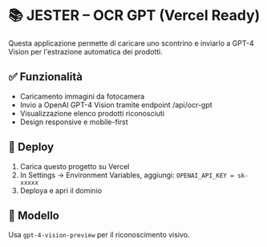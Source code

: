 # 📚 JESTER – OCR GPT (Vercel Ready)

Questa applicazione permette di caricare uno scontrino e inviarlo a GPT-4 Vision per l'estrazione automatica dei prodotti.

## ✅ Funzionalità
- Caricamento immagini da fotocamera
- Invio a OpenAI GPT-4 Vision tramite endpoint /api/ocr-gpt
- Visualizzazione elenco prodotti riconosciuti
- Design responsive e mobile-first

## 🚀 Deploy
1. Carica questo progetto su Vercel
2. In Settings → Environment Variables, aggiungi:
   `OPENAI_API_KEY = sk-xxxxx`
3. Deploya e apri il dominio

## 🧐 Modello
Usa `gpt-4-vision-preview` per il riconoscimento visivo.
